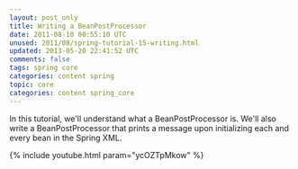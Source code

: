 ```yaml
---           
layout: post_only
title: Writing a BeanPostProcessor
date: 2011-08-10 00:55:10 UTC
unused: 2011/08/spring-tutorial-15-writing.html
updated: 2013-05-20 22:41:52 UTC
comments: false
tags: spring core
categories: content spring
topic: core
categories: content spring_core
---
```


In this tutorial, we'll understand what a BeanPostProcessor is. We'll also write a BeanPostProcessor that prints a message upon initializing each and every bean in the Spring XML. 

{% include youtube.html param="ycOZTpMkow" %}